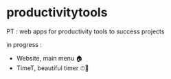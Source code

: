 # productivitytools
PT : web apps for productivity tools to success projects

in progress : 
- Website, main menu 🏠
- TimeT, beautiful timer ⏱🌟
